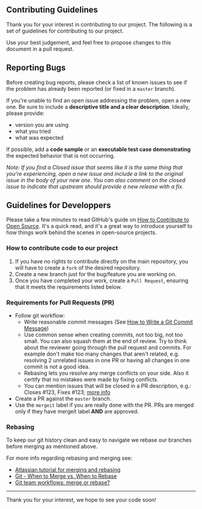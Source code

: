 ## Contributing Guidelines

Thank you for your interest in contributing to our project. The following is a set of guidelines for contributing to our project.

Use your best judgement, and feel free to propose changes to this document in a pull request.

## Reporting Bugs

Before creating bug reports, please check a list of known issues to see if the problem has already been reported (or fixed in a `master` branch).

If you're unable to find an open issue addressing the problem, open a new one. Be sure to include a **descriptive title and a clear description**. Ideally, please provide:
- version you are using
- what you tried
- what was expected

If possible, add a **code sample** or an **executable test case demonstrating** the expected behavior that is not occurring.

*Note: If you find a Closed issue that seems like it is the same thing that you're experiencing, open a new issue and include a link to the original issue in the body of your new one. You can also comment on the closed issue to indicate that upstream should provide a new release with a fix.*

## Guidelines for Developpers

Please take a few minutes to read GitHub's guide on [How to Contribute to Open Source](https://opensource.guide/how-to-contribute/). It's a quick read, and it's a great way to introduce yourself to how things work behind the scenes in open-source projects.

### How to contribute code to our project

1. If you have no rights to contribute directly on the main repository, you will have to create a `fork` of the desired repository.
2. Create a new branch just for the bug/feature you are working on.
3. Once you have completed your work, create a `Pull Request`, ensuring that it meets the requirements listed below.

### Requirements for Pull Requests (PR)

- Follow git workflow:
    - Write reasonable commit messages (See [How to Write a Git Commit Message](https://chris.beams.io/posts/git-commit/))
    - Use common sense when creating commits, not too big, not too small. You can also squash them at the end of review. Try to think about the reviewer going through the pull request and commits. For example don't make too many changes that aren't related, e.g. resolving 2 unrelated issues in one PR or having all changes in one commit is not a good idea.
    - Rebasing lets you resolve any merge conflicts on your side. Also it certify that no mistakes were made by fixing conflicts.
    - You can mention issues that will be closed in a PR description, e.g.: Closes #123, Fixes #123; [more info](https://docs.github.com/en/enterprise/2.16/user/github/managing-your-work-on-github/closing-issues-using-keywords)
- Create a PR against the `master` branch.
- Use the `mergeit` label if you are really done with the PR. PRs are merged only if they have mergeit label **AND** are approved.

### Rebasing

To keep our git history clean and easy to navigate we rebase our branches before merging as mentioned above.

For more info regarding rebasing and merging see:
- [Atlassian tutorial for merging and rebasing](https://www.atlassian.com/git/tutorials/merging-vs-rebasing)
- [Git - When to Merge vs. When to Rebase](https://derekgourlay.com/blog/git-when-to-merge-vs-when-to-rebase/)
- [Git team workflows: merge or rebase?](https://www.atlassian.com/git/articles/git-team-workflows-merge-or-rebase)

---

Thank you for your interest, we hope to see your code soon!
